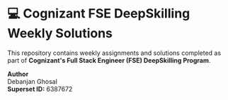 # 💻 Cognizant FSE DeepSkilling Weekly Solutions

This repository contains weekly assignments and solutions completed as part of **Cognizant's Full Stack Engineer (FSE) DeepSkilling Program**.

**Author**  
Debanjan Ghosal  
**Superset ID:** 6387672 
